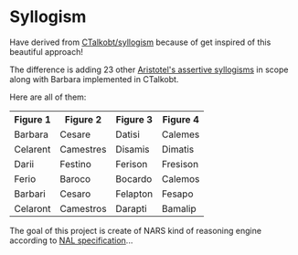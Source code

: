 # Syllogism

Have derived from [CTalkobt/syllogism](https://github.com/CTalkobt/syllogism) because of get inspired of this beautiful approach!

The difference is adding 23 other [Aristotel's assertive syllogisms](https://en.wikipedia.org/wiki/Syllogism) in scope along with Barbara implemented in CTalkobt.   

Here are all of them:

<table>
<tr><th>Figure 1</th><th>Figure 2</th><th>Figure 3</th><th>Figure 4</th><tr>
<tr><td>Barbara</td><td>Cesare</td><td>Datisi</td><td>Calemes</td><tr>
<tr><td>Celarent</td><td>Camestres</td><td>Disamis</td><td>Dimatis</td><tr>
<tr><td>Darii</td><td>Festino</td><td>Ferison</td><td>Fresison</td><tr>
<tr><td>Ferio</td><td>Baroco</td><td>Bocardo</td><td>Calemos</td><tr>
<tr><td>Barbari</td><td>Cesaro</td><td>Felapton</td><td>Fesapo</td><tr>
<tr><td>Celaront</td><td>Camestros</td><td>Darapti</td><td>Bamalip</td><tr>
</table>
  
The goal of this project is create of NARS kind of reasoning engine according to [NAL specification](https://github.com/opennars/opennars)...